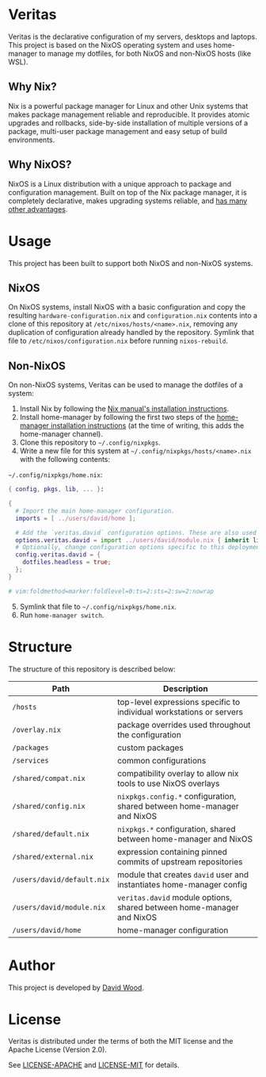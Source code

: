 # Veritas
Veritas is the declarative configuration of my servers, desktops and laptops. This project is based
on the NixOS operating system and uses home-manager to manage my dotfiles, for both NixOS and
non-NixOS hosts (like WSL).

## Why Nix?
Nix is a powerful package manager for Linux and other Unix systems that makes package management
reliable and reproducible. It provides atomic upgrades and rollbacks, side-by-side installation of
multiple versions of a package, multi-user package management and easy setup of build environments.

## Why NixOS?
NixOS is a Linux distribution with a unique approach to package and configuration management. Built
on top of the Nix package manager, it is completely declarative, makes upgrading systems reliable,
and [has many other advantages](https://nixos.org/nixos/about.html).

# Usage
This project has been built to support both NixOS and non-NixOS systems.

## NixOS
On NixOS systems, install NixOS with a basic configuration and copy the resulting
`hardware-configuration.nix` and `configuration.nix` contents into a clone of this repository at
`/etc/nixos/hosts/<name>.nix`, removing any duplication of configuration already handled by the
repository. Symlink that file to `/etc/nixos/configuration.nix` before running `nixos-rebuild`.

## Non-NixOS
On non-NixOS systems, Veritas can be used to manage the dotfiles of a system:

1. Install Nix by following the [Nix manual's installation instructions][nixos_install].
2. Install home-manager by following the first two steps of the
   [home-manager installation instructions][home-manager_install] (at the time of writing, this
   adds the home-manager channel).
3. Clone this repository to `~/.config/nixpkgs`.
4. Write a new file for this system at `~/.config/nixpkgs/hosts/<name>.nix` with the following
   contents:

`~/.config/nixpkgs/home.nix`:

```nix
{ config, pkgs, lib, ... }:

{
  # Import the main home-manager configuration.
  imports = [ ../users/david/home ];

  # Add the `veritas.david` configuration options. These are also used from NixOS.
  options.veritas.david = import ../users/david/module.nix { inherit lib; };
  # Optionally, change configuration options specific to this deployment of Veritas.
  config.veritas.david = {
    dotfiles.headless = true;
  };
}

# vim:foldmethod=marker:foldlevel=0:ts=2:sts=2:sw=2:nowrap
```

5. Symlink that file to `~/.config/nixpkgs/home.nix`.
6. Run `home-manager switch`.

[nixos_install]: https://nixos.org/nix/manual/#chap-installation
[home-manager_install]: https://github.com/rycee/home-manager#installation

# Structure
The structure of this repository is described below:

Path                       | Description
----                       | -----------
`/hosts`                   | top-level expressions specific to individual workstations or servers
`/overlay.nix`             | package overrides used throughout the configuration
`/packages`                | custom packages
`/services`                | common configurations
`/shared/compat.nix`       | compatibility overlay to allow nix tools to use NixOS overlays
`/shared/config.nix`       | `nixpkgs.config.*` configuration, shared between home-manager and NixOS
`/shared/default.nix`      | `nixpkgs.*` configuration, shared between home-manager and NixOS
`/shared/external.nix`     | expression containing pinned commits of upstream repositories
`/users/david/default.nix` | module that creates `david` user and instantiates home-manager config
`/users/david/module.nix`  | `veritas.david` module options, shared between home-manager and NixOS
`/users/david/home`        | home-manager configuration

# Author
This project is developed by [David Wood](https://davidtw.co).

# License
Veritas is distributed under the terms of both the MIT license and the Apache License (Version 2.0).

See [LICENSE-APACHE](LICENSE-APACHE) and [LICENSE-MIT](LICENSE-MIT) for details.
